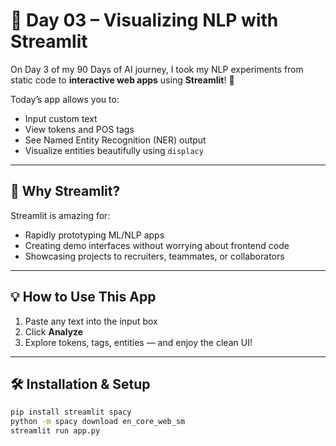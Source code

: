 # 📍 Day 03 – Visualizing NLP with Streamlit

On Day 3 of my 90 Days of AI journey, I took my NLP experiments from static code to **interactive web apps** using **Streamlit**! 🚀

Today’s app allows you to:
- Input custom text
- View tokens and POS tags
- See Named Entity Recognition (NER) output
- Visualize entities beautifully using `displacy`

---

## 🧠 Why Streamlit?

Streamlit is amazing for:
- Rapidly prototyping ML/NLP apps
- Creating demo interfaces without worrying about frontend code
- Showcasing projects to recruiters, teammates, or collaborators

---

## 💡 How to Use This App

1. Paste any text into the input box  
2. Click **Analyze**  
3. Explore tokens, tags, entities — and enjoy the clean UI!

---

## 🛠 Installation & Setup

```bash
pip install streamlit spacy
python -m spacy download en_core_web_sm
streamlit run app.py
